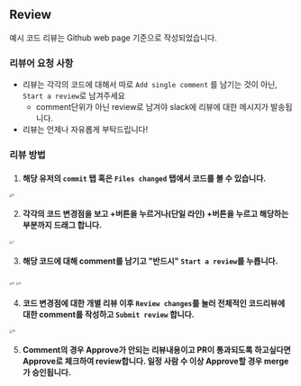 ## Review

예시 코드 리뷰는 Github web page 기준으로 작성되었습니다.

### 리뷰어 요청 사항

- 리뷰는 각각의 코드에 대해서 따로 `Add single comment` 를 남기는 것이 아닌, `Start a review`로 남겨주세요
    - comment단위가 아닌 review로 남겨야 slack에 리뷰에 대한 메시지가 발송됩니다.
- 리뷰는 언제나 자유롭게 부탁드립니다!

### 리뷰 방법

1. #### 해당 유저의 `commit` 탭 혹은 `Files changed` 탭에서 코드를 볼 수 있습니다.

<img src="./img/codereview6.png" alt="6" style="zoom:33%;" />

2. #### 각각의 코드 변경점을 보고 +버튼을 누르거나(단일 라인) +버튼을 누르고 해당하는 부분까지 드래그 합니다.

<img src="./img/codereview7.png" alt="7" style="zoom:33%;" />

3. #### 해당 코드에 대해 comment를 남기고 **"반드시"** `Start a review`를 누릅니다.

<img src="./img/codereview8.png" alt="8" style="zoom:33%;" />

<img src="./img/codereview9.png" alt="9" style="zoom:33%;" />

4. #### 코드 변경점에 대한 개별 리뷰 이후 `Review changes`를 눌러 전체적인 코드리뷰에 대한 comment를 작성하고 `Submit review` 합니다.

<img src="./img/codereview10.png" alt="10" style="zoom:33%;" />

5. #### Comment의 경우 Approve가 안되는 리뷰내용이고 PR이 통과되도록 하고싶다면 Approve로 체크하여 review합니다. 일정 사람 수 이상 Approve할 경우 merge가 승인됩니다.
